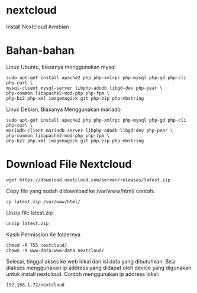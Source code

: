 # nextcloud
Install Nextcloud Armbian

# Bahan-bahan
Linux Ubuntu, biasanya menggunakan mysql

```
sudo apt-get install apache2 php php-xmlrpc php-mysql php-gd php-cli php-curl \
mysql-client mysql-server libphp-adodb libgd-dev php-pear \
php-common libapache2-mod-php php-fpm \
php-bz2 php-xml imagemagick git php-zip php-mbstring  
```

Linux Debian, Biasanya Menggunakan mariadb
```
sudo apt-get install apache2 php php-xmlrpc php-mysql php-gd php-cli php-curl \
mariadb-client mariadb-server libphp-adodb libgd-dev php-pear \
php-common libapache2-mod-php php-fpm \
php-bz2 php-xml imagemagick git php-zip php-mbstring
```

# Download File Nextcloud
```
wget https://download.nextcloud.com/server/releases/latest.zip
```
Copy file yang sudah didownload ke /var/www/html/
contoh:
```
cp latest.zip /var/www/html/
```
Unzip file latest.zip
```
unzip latest.zip
```
Kasih Permission Ke foldernya
```
chmod -R 755 nextcloud/
chown -R www-data:www-data nextcloud/
```

Selesai, tinggal akses ke web lokal dan isi data yang dibutuhkan.
Bisa diakses menggunakan ip address yang didapat oleh device yang digunakan untuk install nextcloud.
Contoh menggunakan ip address lokal:
```
192.168.1.72/nextcloud
```
